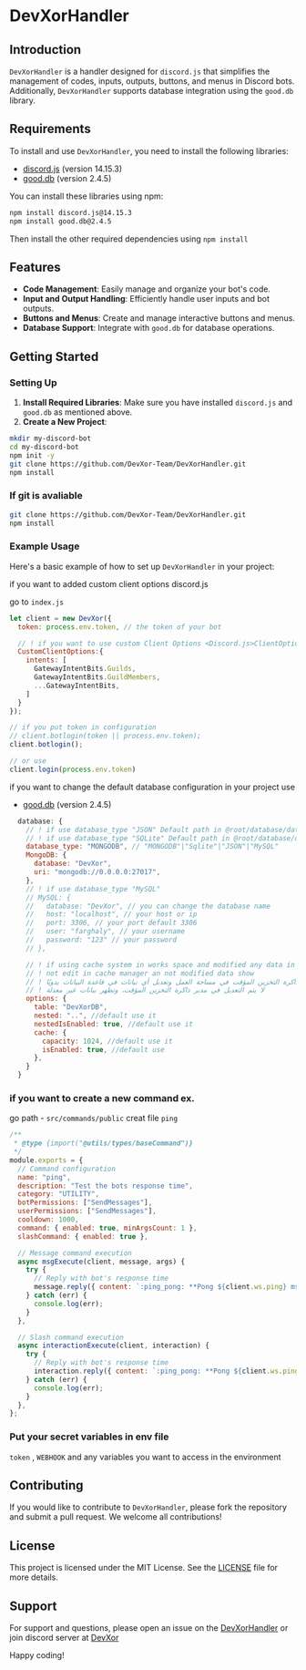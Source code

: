 ﻿
# DevXorHandler

## Introduction

`DevXorHandler` is a handler designed for `discord.js` that simplifies the management of codes, inputs, outputs, buttons, and menus in Discord bots. Additionally, `DevXorHandler` supports database integration using the `good.db` library.

## Requirements

To install and use `DevXorHandler`, you need to install the following libraries:

- [discord.js](https://www.npmjs.com/package/discord.js) (version 14.15.3)
- [good.db](https://www.npmjs.com/package/good.db) (version 2.4.5)

You can install these libraries using npm:

```sh
npm install discord.js@14.15.3
npm install good.db@2.4.5
```

Then install the other required dependencies using `npm install` 

## Features

- **Code Management**: Easily manage and organize your bot's code.
- **Input and Output Handling**: Efficiently handle user inputs and bot outputs.
- **Buttons and Menus**: Create and manage interactive buttons and menus.
- **Database Support**: Integrate with `good.db` for database operations.

## Getting Started

### Setting Up

1. **Install Required Libraries**: Make sure you have installed `discord.js` and `good.db` as mentioned above.
2. **Create a New Project**:
 ```sh
mkdir my-discord-bot
cd my-discord-bot
npm init -y
git clone https://github.com/DevXor-Team/DevXorHandler.git
npm install 
```
  ### If git is avaliable
```sh
git clone https://github.com/DevXor-Team/DevXorHandler.git 
npm install 
```

### Example Usage

Here's a basic example of how to set up `DevXorHandler` in your project:

if you want to added custom client options discord.js 

go to `index.js`

```js
let client = new DevXor({
  token: process.env.token, // the token of your bot

  // ! if you want to use custom Client Options <Discord.js>ClientOptions
  CustomClientOptions:{
    intents: [
      GatewayIntentBits.Guilds,
      GatewayIntentBits.GuildMembers,
      ...GatewayIntentBits,
    ]
  }
});

// if you put token in configuration  
// client.botlogin(token || process.env.token);
client.botlogin();

// or use
client.login(process.env.token)
```

if you want to change the default database configuration in your project use 
- [good.db](https://www.npmjs.com/package/good.db) (version 2.4.5)


```js
  database: {
    // ! if use database_type "JSON" Default path in @root/database/database.json
    // ! if use database_type "SQLite" Default path in @root/database/database.Sqlite
    database_type: "MONGODB", // "MONGODB"|"Sqlite"|"JSON"|"MySQL"
    MongoDB: {
      database: "DevXor",
      uri: "mongodb://0.0.0.0:27017",
    },
    // ! if use database_type "MySQL"
    // MySQL: {
    //   database: "DevXor", // you can change the database name 
    //   host: "localhost", // your host or ip 
    //   port: 3306, // your port default 3306
    //   user: "farghaly", // your username
    //   password: "123" // your password
    // },

    // ! if using cache system in works space and modified any data in database manually,
    // ! not edit in cache manager an not modified data show
    // ! في حالة استخدام نظام ذاكرة التخزين المؤقت في مساحة العمل وتعديل أي بيانات في قاعدة البيانات يدويًا،
    // ! لا يتم التعديل في مدير ذاكرة التخزين المؤقت، وتظهر بيانات غير معدلة
    options: {
      table: "DevXorDB",
      nested: "..", //default use it 
      nestedIsEnabled: true, //default use it 
      cache: {
        capacity: 1024, //default use it 
        isEnabled: true, //default use
      },
    }
  }
```
### if you want to create a new command ex.

go path - `src/commands/public`
creat file `ping`
```js
/**
 * @type {import("@utils/types/baseCommand")}
 */
module.exports = {
  // Command configuration
  name: "ping",
  description: "Test the bots response time",
  category: "UTILITY",
  botPermissions: ["SendMessages"],
  userPermissions: ["SendMessages"],
  cooldown: 1000,
  command: { enabled: true, minArgsCount: 1 },
  slashCommand: { enabled: true },

  // Message command execution
  async msgExecute(client, message, args) {
    try {
      // Reply with bot's response time
      message.reply({ content: `:ping_pong: **Pong ${client.ws.ping} ms**` });
    } catch (err) {
      console.log(err);
    }
  },

  // Slash command execution
  async interactionExecute(client, interaction) {
    try {
      // Reply with bot's response time
      interaction.reply({ content: `:ping_pong: **Pong ${client.ws.ping} ms**`, ephemeral: true });
    } catch (err) {
      console.log(err);
    }
  },
};

```
### Put your secret variables in env file 
`token` , `WEBHOOK` and any variables you want to access in the environment 
## Contributing

If you would like to contribute to `DevXorHandler`, please fork the repository and submit a pull request. We welcome all contributions!

## License

This project is licensed under the MIT License. See the [LICENSE](LICENSE) file for more details.


## Support

For support and questions, please open an issue on the [DevXorHandler](https://github.com/DevXor-Team/DevXorHandler) or join discord server at [DevXor](https://discord.gg/devxor)

Happy coding!
